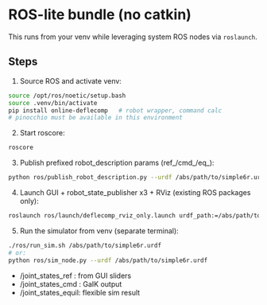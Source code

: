 # ROS-lite bundle (no catkin)

This runs from your venv while leveraging system ROS nodes via `roslaunch`.

## Steps

1. Source ROS and activate venv:

```bash
source /opt/ros/noetic/setup.bash
source .venv/bin/activate
pip install online-deflecomp   # robot wrapper, command calc
# pinocchio must be available in this environment
```

2. Start roscore:

```bash
roscore
```

3. Publish prefixed robot_description params (ref_/cmd_/eq_):

```bash
python ros/publish_robot_description.py --urdf /abs/path/to/simple6r.urdf
```

4. Launch GUI + robot_state_publisher x3 + RViz (existing ROS packages only):

```bash
roslaunch ros/launch/deflecomp_rviz_only.launch urdf_path:=/abs/path/to/simple6r.urdf
```

5. Run the simulator from venv (separate terminal):

```bash
./ros/run_sim.sh /abs/path/to/simple6r.urdf
# or:
python ros/sim_node.py --urdf /abs/path/to/simple6r.urdf
```

- /joint_states_ref  : from GUI sliders
- /joint_states_cmd  : GaIK output
- /joint_states_equil: flexible sim result
